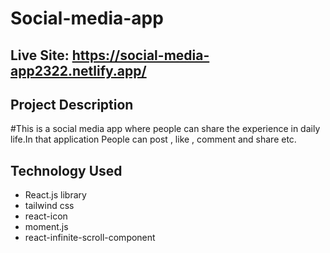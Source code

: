# Social-media-app

## Live Site: https://social-media-app2322.netlify.app/

## Project Description
#This is a social media app where people can share the experience in daily life.In that application People can post , like , comment and share etc.


## Technology Used
* React.js library
* tailwind css
* react-icon
* moment.js
* react-infinite-scroll-component


